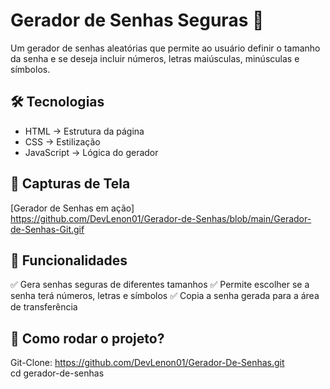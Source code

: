 # Gerador de Senhas Seguras 🚀

Um gerador de senhas aleatórias que permite ao usuário definir o tamanho da senha e se deseja incluir números, letras maiúsculas, minúsculas e símbolos.

## 🛠 Tecnologias  
- HTML → Estrutura da página
- CSS → Estilização
- JavaScript → Lógica do gerador

## 📸 Capturas de Tela  
[Gerador de Senhas em ação]<br>
https://github.com/DevLenon01/Gerador-de-Senhas/blob/main/Gerador-de-Senhas-Git.gif




## 🎯 Funcionalidades  
✅ Gera senhas seguras de diferentes tamanhos
✅ Permite escolher se a senha terá números, letras e símbolos
✅ Copia a senha gerada para a área de transferência 

## 📂 Como rodar o projeto?  

Git-Clone: https://github.com/DevLenon01/Gerador-De-Senhas.git <br>
cd gerador-de-senhas
